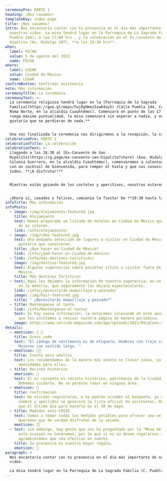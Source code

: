 ```yaml
---
ceremonyPre: PARTE 1
heading: ¡Nos casamos!
templateKey: index-page
title: ¡Nos casamos!
intro: Nos encantaría contar con tu presencia en el día más importante de
  nuestras vidas. La misa tendrá lugar en la Parroquia de La Sagrada Familia (C.
  Puebla 144), a las 17:00 hrs., y la celebración en el Ex-Convento de San
  Hipólito (Av. Hidalgo 107), **a las 18:30 hrs**.
when:
  label: FECHA
  value: 5 de agosto del 2022
  name: FECHA
where:
  label: LUGAR
  value: Ciudad de México
  name: LUGAR
confirmButton: Confirmar asistencia
note: Más información
ceremonyTitle: La ceremonia
ceremonyText: >-
  La ceremonia religiosa tendrá lugar en la [Parroquia de la Sagrada
  Familia](https://goo.gl/maps/Fwj8gHmez5zwA4oy5) (Calle Puebla 144, Colonia
  Roma Norte, en la alcaldía Cuauhtémoc). Comenzará en punto de las 17 hrs. **Se
  ruega máxima puntualidad, la misa comenzará sin esperar a nadie, y no nos
  gustaría que se perdieran de nada.**


  Una vez finalizada la ceremonia nos dirigiremos a la recepción, la cual se iniciará a las 18.30 hrs. Ofreceremos transporte hasta la recepción para aquellos que lo hayan indicado en la confirmación de asistencia.
celebrationPre: PARTE 2
celebrationTitle: La celebración
celebrationText: >-
  Llegando a las 18:30 al [Ex-Convento de San
  Hipólito](https://g.page/ex-convento-san-hipolito?share) (Ave. Hidalgo 107,
  Colonia Guerrero, en la alcaldía Cuauhtémoc), comenzaremos a calentar motores,
  con un cocktail de bienvenida, para romper el hielo y que nos conozcamos
  todos. **¡A disfrutar!**


  Mientras están gozando de los cocteles y aperitivos, nosotros estaremos en un petit comité, celebrando nuestra boda civil. ¡En un momento más bajamos a unirnos con ustedes!


  ¡Ahora sí, casados y felices, comienza la fiesta! De **19:30 hasta las 4:00 de la mañana**, bailando mucho y compartiendo momentos inolvidables en nuestro día.
infoTitle: Más información
infoPosts:
  - image: /img/alojamiento-featured.jpg
    title: Alojamiento
    text: Hemos preparado un listado de hoteles en Ciudad de México que pueden ser
      de su interés.
    link: /info/alojamiento/
  - image: /img/cdmx-featured.jpg
    text: Una pequeña selección de lugares a visitar en Ciudad de México que nos
      gustaría que conocieran.
    title: ¿Que hacer en Ciudad de México?
    link: /info/¿qué-hacer-en-ciudad-de-méxico/
  - link: /info/más-destinos-turísticos/
    image: /img/destino-featured.jpg
    text: Algunas sugerencias sobre posibles sitios a visitar fuera de Ciudad de
      México.
    title: Más destinos Turísticos
  - text: Aquí les dejamos la información de nuestra sugerencia; es un profesional
      en la materia, que seguramente las dejará espectaculares.
    link: /info/¿necesitarás-maquillaje-y-peinado/
    image: /img/hair-featured.jpg
    title: " ¿Necesitarás maquillaje y peinado?"
  - title: Manténganse al tanto
    link: /info/Manténganse-al-tanto/
    text: Si hay nueva información, la estaremos colocando en este apartado, por lo
      que les invitamos a revisar nuestra página de manera periódica.
    image: https://www.celside-magazine.com/app/uploads/2021/04/glenn-carstens-peters-npxXWgQ33ZQ-unsplash-scaled.jpg
details:
  - emoticon: 👠 🎩
    title: Dress code
    text: "El código de vestimenta es de etiqueta. Hombres con traje completo.
      Mujeres con vestido largo. "
  - emoticon: 🧒🏻
    title: Evento para adultos
    text: Les recomendamos de la manera más atenta no llevar niños, ya que no habrá
      amenidades para ellos.
  - title: Recinto histórico
    emoticon: 💒
    text: El ex convento es recinto histórico, patrimonio de la Ciudad de México.
      Debemos cuidarlo. No se permite fumar en ninguna área.
  - emoticon: 🙋
    title: Confirmación
    text: No olviden registrarse, o no podrán acceder al banquete, ya que con su
      nombre y apellidos se generará la lista oficial de asistentes. Recuerden
      que el último día para hacerlo es el 30 de mayo.
  - title: Medidas anti-COVID
    text: Vamos a tomar todas las medidas posibles para ofrecer una velada segura.
      Queremos que de verdad disfruten de la velada.
    emoticon: 👌
  - text: sin embargo, hay gente que nos ha preguntado por la "Mesa de Regalos", en
      esta ocasión no tendremos, por lo que si es su deseo regalarnos algo, les
      agradeceremos que sea efectivo en sobres.
    title: Su presencia es nuestro mayor regalo…
    emoticon: 🎁
paragraph: >
  Nos encantaría contar con tu presencia en el día más importante de nuestras
  vidas.

  La misa tendrá lugar en la Parroquia de La Sagrada Familia (C. Puebla 144), a las 17:00 hrs., y la celebración en el Ex-Convento de San Hipólito (Av. Hidalgo 107), a las 18:30 hrs.
---
```

